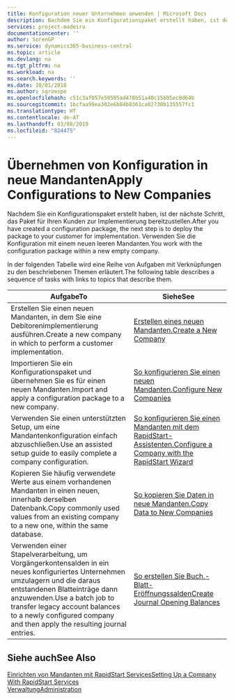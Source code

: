 ```yaml
---
title: Konfiguration neuer Unternehmen anwenden | Microsoft Docs
description: Nachdem Sie ein Konfigurationspaket erstellt haben, ist der nächste Schritt, das Paket für Ihren Kunden zur Implementierung bereitzustellen. Verwenden Sie die Konfiguration mit einem neuen leeren Mandanten.
services: project-madeira
documentationcenter: ''
author: SorenGP
ms.service: dynamics365-business-central
ms.topic: article
ms.devlang: na
ms.tgt_pltfrm: na
ms.workload: na
ms.search.keywords: ''
ms.date: 10/01/2018
ms.author: sgroespe
ms.openlocfilehash: c51c3af057e59505ad478b51a40c15605ec0d64b
ms.sourcegitcommit: 1bcfaa99ea302e6b84b8361ca02730b135557fc1
ms.translationtype: HT
ms.contentlocale: de-AT
ms.lasthandoff: 03/08/2019
ms.locfileid: "824475"
---
```

# <a name="apply-configurations-to-new-companies"></a><span data-ttu-id="dbeec-104">Übernehmen von Konfiguration in neue Mandanten</span><span class="sxs-lookup"><span data-stu-id="dbeec-104">Apply Configurations to New Companies</span></span>
<span data-ttu-id="dbeec-105">Nachdem Sie ein Konfigurationspaket erstellt haben, ist der nächste Schritt, das Paket für Ihren Kunden zur Implementierung bereitzustellen.</span><span class="sxs-lookup"><span data-stu-id="dbeec-105">After you have created a configuration package, the next step is to deploy the package to your customer for implementation.</span></span> <span data-ttu-id="dbeec-106">Verwenden Sie die Konfiguration mit einem neuen leeren Mandanten.</span><span class="sxs-lookup"><span data-stu-id="dbeec-106">You work with the configuration package within a new empty company.</span></span>  

 <span data-ttu-id="dbeec-107">In der folgenden Tabelle wird eine Reihe von Aufgaben mit Verknüpfungen zu den beschriebenen Themen erläutert.</span><span class="sxs-lookup"><span data-stu-id="dbeec-107">The following table describes a sequence of tasks with links to topics that describe them.</span></span>

|<span data-ttu-id="dbeec-108">**Aufgabe**</span><span class="sxs-lookup"><span data-stu-id="dbeec-108">**To**</span></span>|<span data-ttu-id="dbeec-109">**Siehe**</span><span class="sxs-lookup"><span data-stu-id="dbeec-109">**See**</span></span>|  
|------------|-------------|  
|<span data-ttu-id="dbeec-110">Erstellen Sie einen neuen Mandanten, in dem Sie eine Debitorenimplementierung ausführen.</span><span class="sxs-lookup"><span data-stu-id="dbeec-110">Create a new company in which to perform a customer implementation.</span></span>|[<span data-ttu-id="dbeec-111">Erstellen eines neuen Mandanten.</span><span class="sxs-lookup"><span data-stu-id="dbeec-111">Create a New Company</span></span>](admin-how-to-create-a-new-company.md)|  
|<span data-ttu-id="dbeec-112">Importieren Sie ein Konfigurationspaket und übernehmen Sie es für einen neuen Mandanten.</span><span class="sxs-lookup"><span data-stu-id="dbeec-112">Import and apply a configuration package to a new company.</span></span>|[<span data-ttu-id="dbeec-113">So konfigurieren Sie einen neuen Mandanten.</span><span class="sxs-lookup"><span data-stu-id="dbeec-113">Configure New Companies</span></span>](admin-how-to-configure-new-companies.md)|  
|<span data-ttu-id="dbeec-114">Verwenden Sie einen unterstützten Setup, um eine Mandantenkonfiguration einfach abzuschließen.</span><span class="sxs-lookup"><span data-stu-id="dbeec-114">Use an assisted setup guide to easily complete a company configuration.</span></span>|[<span data-ttu-id="dbeec-115">So konfigurieren Sie einen Mandanten mit dem RapidStart-Assistenten.</span><span class="sxs-lookup"><span data-stu-id="dbeec-115">Configure a Company with the RapidStart Wizard</span></span>](admin-how-to-configure-a-company-with-the-rapidstart-wizard.md)|
|<span data-ttu-id="dbeec-116">Kopieren Sie häufig verwendete Werte aus einem vorhandenen Mandanten in einen neuen, innerhalb derselben Datenbank.</span><span class="sxs-lookup"><span data-stu-id="dbeec-116">Copy commonly used values from an existing company to a new one, within the same database.</span></span>|[<span data-ttu-id="dbeec-117">So kopieren Sie Daten in neue Mandanten.</span><span class="sxs-lookup"><span data-stu-id="dbeec-117">Copy Data to New Companies</span></span>](admin-how-to-copy-data-to-new-companies.md)|  
|<span data-ttu-id="dbeec-118">Verwenden einer Stapelverarbeitung, um Vorgängerkontensalden in ein neues konfiguriertes Unternehmen umzulagern und die daraus entstandenen Blatteinträge dann anzuwenden.</span><span class="sxs-lookup"><span data-stu-id="dbeec-118">Use a batch job to transfer legacy account balances to a newly configured company and then apply the resulting journal entries.</span></span>|[<span data-ttu-id="dbeec-119">So erstellen Sie Buch.-Blatt-Eröffnungssalden</span><span class="sxs-lookup"><span data-stu-id="dbeec-119">Create Journal Opening Balances</span></span>](admin-how-to-create-journal-opening-balances.md)|  

## <a name="see-also"></a><span data-ttu-id="dbeec-120">Siehe auch</span><span class="sxs-lookup"><span data-stu-id="dbeec-120">See Also</span></span>  
[<span data-ttu-id="dbeec-121">Einrichten von Mandanten mit RapidStart Services</span><span class="sxs-lookup"><span data-stu-id="dbeec-121">Setting Up a Company With RapidStart Services</span></span>](admin-set-up-a-company-with-rapidstart.md)  
[<span data-ttu-id="dbeec-122">Verwaltung</span><span class="sxs-lookup"><span data-stu-id="dbeec-122">Administration</span></span>](admin-setup-and-administration.md)

